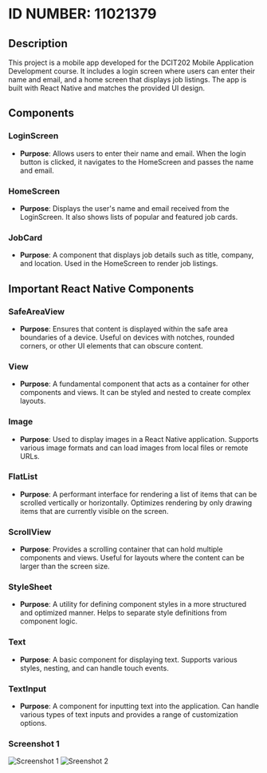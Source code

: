 # ID NUMBER: 11021379
## Description
This project is a mobile app developed for the DCIT202 Mobile Application Development course. It includes a login screen where users can enter their name and email, and a home screen that displays job listings. The app is built with React Native and matches the provided UI design.

## Components

### LoginScreen
- **Purpose**: Allows users to enter their name and email. When the login button is clicked, it navigates to the HomeScreen and passes the name and email.

### HomeScreen
- **Purpose**: Displays the user's name and email received from the LoginScreen. It also shows lists of popular and featured job cards.

### JobCard
- **Purpose**: A component that displays job details such as title, company, and location. Used in the HomeScreen to render job listings.

## Important React Native Components

### SafeAreaView
- **Purpose**: Ensures that content is displayed within the safe area boundaries of a device. Useful on devices with notches, rounded corners, or other UI elements that can obscure content.

### View
- **Purpose**: A fundamental component that acts as a container for other components and views. It can be styled and nested to create complex layouts.

### Image
- **Purpose**: Used to display images in a React Native application. Supports various image formats and can load images from local files or remote URLs.

### FlatList
- **Purpose**: A performant interface for rendering a list of items that can be scrolled vertically or horizontally. Optimizes rendering by only drawing items that are currently visible on the screen.

### ScrollView
- **Purpose**: Provides a scrolling container that can hold multiple components and views. Useful for layouts where the content can be larger than the screen size.

### StyleSheet
- **Purpose**: A utility for defining component styles in a more structured and optimized manner. Helps to separate style definitions from component logic.

### Text
- **Purpose**: A basic component for displaying text. Supports various styles, nesting, and can handle touch events.

### TextInput
- **Purpose**: A component for inputting text into the application. Can handle various types of text inputs and provides a range of customization options.


### Screenshot 1
![Screenshot 1](https://github.com/Curlvyn/rn-assignment4-11021379/assets/170081196/67a737e6-911f-4f4d-8c4c-8b2bdae17c0e)
![Sreenshot 2](https://github.com/Curlvyn/rn-assignment4-11021379/assets/170081196/989c82f3-4a80-42a5-a8e3-53e90b8c0934)



